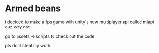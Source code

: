 # Armed beans

i decided to make a fps game with unity's new multiplayer api called mlapi cuz why not

go to assets -> scripts to check out the code

pls dont steal my work
